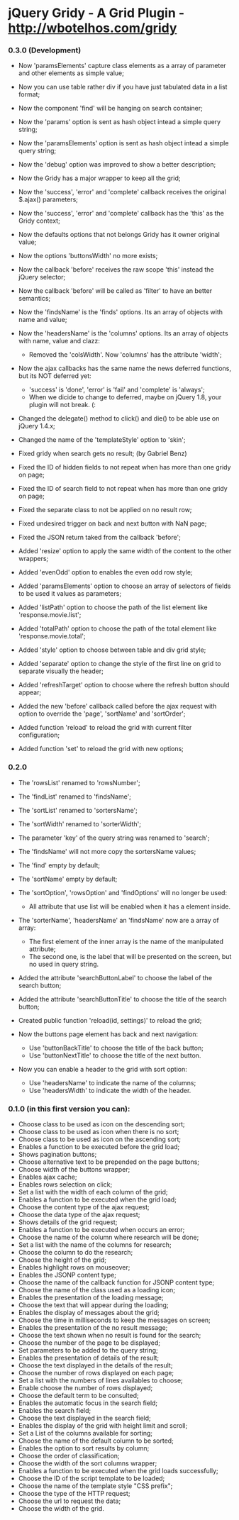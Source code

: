 # jQuery Gridy - A Grid Plugin - http://wbotelhos.com/gridy

### 0.3.0 (Development)

+ Now 'paramsElements' capture class elements as a array of parameter and other elements as simple value;
+ Now you can use table rather div if you have just tabulated data in a list format;
+ Now the component 'find' will be hanging on search container;
+ Now the 'params' option is sent as hash object intead a simple query string;
+ Now the 'paramsElements' option is sent as hash object intead a simple query string;
+ Now the 'debug' option was improved to show a better description;
+ Now the Gridy has a major wrapper to keep all the grid;
+ Now the 'success', 'error' and 'complete' callback receives the original $.ajax() parameters;
+ Now the 'success', 'error' and 'complete' callback has the 'this' as the Gridy context;
+ Now the defaults options that not belongs Gridy has it owner original value;
+ Now the options 'buttonsWidth' no more exists;
+ Now the callback 'before' receives the raw scope 'this' instead the jQuery selector;
+ Now the callback 'before' will be called as 'filter' to have an better semantics;
+ Now the 'findsName' is the 'finds' options. Its an array of objects with name and value;
+ Now the 'headersName' is the 'columns' options. Its an array of objects with name, value and clazz:
	- Removed the 'colsWidth'. Now 'columns' has the attribute 'width';
+ Now the ajax callbacks has the same name the news deferred functions, but its NOT deferred yet:
	- 'success' is 'done', 'error' is 'fail' and 'complete' is 'always';
	- When we dicide to change to deferred, maybe on jQuery 1.8, your plugin will not break. (:

+ Changed the delegate() method to click() and die() to be able use on jQuery 1.4.x;
+ Changed the name of the 'templateStyle' option to 'skin';

+ Fixed gridy when search gets no result; (by Gabriel Benz)
+ Fixed the ID of hidden fields to not repeat when has more than one gridy on page;
+ Fixed the ID of search field to not repeat when has more than one gridy on page;
+ Fixed the separate class to not be applied on no result row;
+ Fixed undesired trigger on back and next button with NaN page;
+ Fixed the JSON return taked from the callback 'before';

+ Added 'resize' option to apply the same width of the content to the other wrappers;
+ Added 'evenOdd' option to enables the even odd row style;
+ Added 'paramsElements' option to choose an array of selectors of fields to be used it values as parameters;
+ Added 'listPath' option to choose the path of the list element like 'response.movie.list';
+ Added 'totalPath' option to choose the path of the total element like 'response.movie.total';
+ Added 'style' option to choose between table and div grid style;
+ Added 'separate' option to change the style of the first line on grid to separate visually the header;
+ Added 'refreshTarget' option to choose where the refresh button should appear;
+ Added the new 'before' callback called before the ajax request with option to override the 'page', 'sortName' and 'sortOrder';

+ Added function 'reload' to reload the grid with current filter configuration;
+ Added function 'set' to reload the grid with new options;

### 0.2.0

+ The 'rowsList'  renamed to 'rowsNumber';
+ The 'findList'  renamed to 'findsName';
+ The 'sortList'  renamed to 'sortersName';
+ The 'sortWidth' renamed to 'sorterWidth';

+ The parameter 'key' of the query string was renamed to 'search';

+ The 'findsName' will not more copy the sortersName values;

+ The 'find'     empty by default;
+ The 'sortName' empty by default;

+ The 'sortOption', 'rowsOption' and 'findOptions' will no longer be used:
    + All attribute that use list will be enabled when it has a element inside.

+ The 'sorterName', 'headersName' an 'findsName' now are a array of array:
    + The first element of the inner array is the name of the manipulated attribute; 
    + The second one, is the label that will be presented on the screen, but no used in query string. 

+ Added the attribute 'searchButtonLabel' to choose the label of the search button;
+ Added the attribute 'searchButtonTitle' to choose the title of the search button;

+ Created public function 'reload(id, settings)' to reload the grid;

+ Now the buttons page element has back and next navigation:
    + Use 'buttonBackTitle' to choose the title of the back button;
    + Use 'buttonNextTitle' to choose the title of the next button.

+ Now you can enable a header to the grid with sort option:
    + Use 'headersName' to indicate the name of the columns;
    + Use 'headersWidth' to indicate the width of the header.


### 0.1.0 (in this first version you can):

+ Choose class to be used as icon on the descending sort;
+ Choose class to be used as icon when there is no sort;
+ Choose class to be used as icon on the ascending sort;
+ Enables a function to be executed before the grid load;
+ Shows pagination buttons;
+ Choose alternative text to be prepended on the page buttons;
+ Choose width of the buttons wrapper;
+ Enables ajax cache;
+ Enables rows selection on click;
+ Set a list with the width of each column of the grid;
+ Enables a function to be executed when the grid load;
+ Choose the content type of the ajax request;
+ Choose the data type of the ajax request;
+ Shows details of the grid request;
+ Enables a function to be executed when occurs an error;
+ Choose the name of the column where research will be done;
+ Set a list with the name of the columns for research;
+ Choose the column to do the research;
+ Choose the height of the grid;
+ Enables highlight rows on mouseover;
+ Enables the JSONP content type;
+ Choose the name of the callback function for JSONP content type;
+ Choose the name of the class used as a loading icon;
+ Enables the presentation of the loading message;
+ Choose the text that will appear during the loading;
+ Enables the display of messages about the grid;
+ Choose the time in milliseconds to keep the messages on screen;
+ Enables the presentation of the no result message;
+ Choose the text shown when no result is found for the search;
+ Choose the number of the page to be displayed;
+ Set parameters to be added to the query string;
+ Enables the presentation of details of the result;
+ Choose the text displayed in the details of the result;
+ Choose the number of rows displayed on each page;
+ Set a list with the numbers of lines availables to choose;
+ Enable choose the number of rows displayed;
+ Choose the default term to be consulted;
+ Enables the automatic focus in the search field;
+ Enables the search field; 
+ Choose the text displayed in the search field;
+ Enables the display of the grid with height limit and scroll;
+ Set a List of the columns available for sorting;
+ Choose the name of the default column to be sorted;
+ Enables the option to sort results by column;
+ Choose the order of classification;
+ Choose the width of the sort columns wrapper;
+ Enables a function to be executed when the grid loads successfully;
+ Choose the ID of the script template to be loaded;
+ Choose the name of the template style "CSS prefix";
+ Choose the type of the HTTP request;
+ Choose the url to request the data;
+ Choose the width of the grid.
